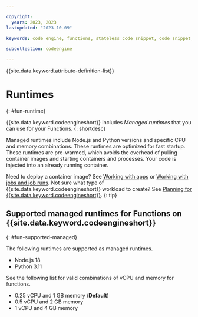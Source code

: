 ```yaml
---

copyright:
  years: 2023, 2023
lastupdated: "2023-10-09"

keywords: code engine, functions, stateless code snippet, code snippet, stateless

subcollection: codeengine

---
```


{{site.data.keyword.attribute-definition-list}}

# Runtimes
{: #fun-runtime}

{{site.data.keyword.codeengineshort}} includes *Managed runtimes* that you can use for your Functions.
{: shortdesc}

Managed runtimes include Node.js and Python versions and specific CPU and memory combinations. These runtimes are optimized for fast startup. These runtimes are pre-warmed, which avoids the overhead of pulling container images and starting containers and processes. Your code is injected into an already running container.

Need to deploy a container image? See [Working with apps](/docs/codeengine?topic=codeengine-application-workloads) or [Working with jobs and job runs](/docs/codeengine?topic=codeengine-job-plan). Not sure what type of {{site.data.keyword.codeengineshort}} workload to create? See [Planning for {{site.data.keyword.codeengineshort}}](/docs/codeengine?topic=codeengine-plan-codeengine).
{: tip}



## Supported managed runtimes for Functions on {{site.data.keyword.codeengineshort}}
{: #fun-supported-managed}
  
The following runtimes are supported as managed runtimes.
  
- Node.js 18
- Python 3.11
  
See the following list for valid combinations of vCPU and memory for functions.

- 0.25 vCPU and 1 GB memory (**Default**)
- 0.5 vCPU and 2 GB memory
- 1 vCPU and 4 GB memory


 
